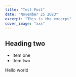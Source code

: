 ```yaml
---
title: "Test Post"
date: "November 25 2023"
excerpt: "This is the excerpt"
cover_image: "xxx"
---
```


## Heading two

- Item one
- Item two

Hello world
